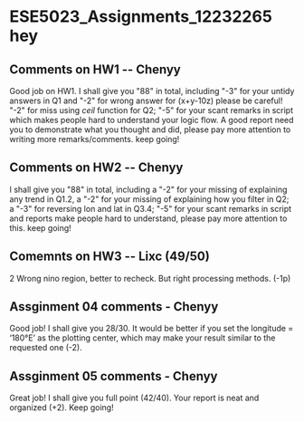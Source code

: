 # ESE5023_Assignments_12232265 hey
## Comments on HW1 -- Chenyy
Good job on HW1. I shall give you "88" in total, including "-3" for your untidy answers in Q1 and "-2" for wrong answer for (x+y-10z) please be careful! "-2" for miss using _ceil_ function for Q2; "-5" for your scant remarks in script which makes people hard to understand your logic flow. A good report need you to demonstrate what you thought and did, please pay more attention to writing more remarks/comments. keep going!

## Comments on HW2 -- Chenyy
I shall give you "88" in total, including a "-2" for your missing of explaining any trend in Q1.2, a "-2" for your missing of explaining how you filter in Q2; a "-3" for reversing lon and lat in Q3.4; "-5" for your scant remarks in script and reports make people hard to understand, please pay more attention to this. keep going!

## Comemnts on HW3 -- Lixc (49/50)
2
Wrong nino region, better to recheck. But right processing methods. (-1p)

## Assginment 04 comments - Chenyy
Good job! I shall give you 28/30.
It would be better if you set the longitude = ‘180°E’ as the plotting center, which may make your result similar to the requested one (-2).

## Assginment 05 comments - Chenyy
Great job! I shall give you full point (42/40).
Your report is neat and organized (+2). Keep going!


